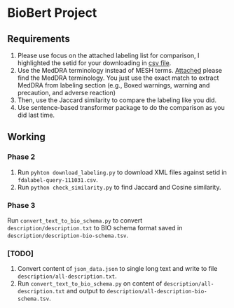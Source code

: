 # BioBert Project

## Requirements

1. Please use focus on the attached labeling list for comparison, I highlighted the setid for your downloading in [csv file](fdalabel-query-111031.csv).
2. Use the MedDRA terminology instead of MESH terms. [Attached](llt.csv) please find the MedDRA terminology. You just use the exact match to extract MedDRA from labeling section (e.g., Boxed warnings,
   warning and precaution, and adverse reaction)
3. Then, use the Jaccard similarity to compare the labeling like you did.
4. Use sentence-based transformer package to do the comparison as you did last time.

## Working

### Phase 2

1. Run `pyhton download_labeling.py` to download XML files against setid in `fdalabel-query-111031.csv`.
2. Run `python check_similarity.py` to find Jaccard and Cosine similarity.

### Phase 3

Run `convert_text_to_bio_schema.py` to convert `description/description.txt` to BIO schema format saved in `description/description-bio-schema.tsv`.

### [TODO]

1. Convert content of `json_data.json` to single long text and write to file `description/all-description.txt`.
2. Run `convert_text_to_bio_schema.py` on content of `description/all-description.txt` and output to `description/all-description-bio-schema.tsv`.
